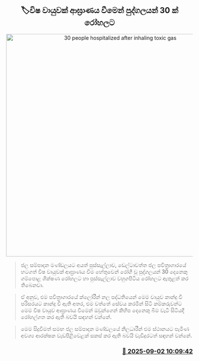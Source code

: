 <p align='center'><b><h2 align='center' title='30 people hospitalized after inhaling toxic gas'>🏷විෂ වායුවක් ආඝ්‍රාණය වීමෙන් පුද්ගලයන් 30 ක් රෝහලට</h2></b></p>
<p align='center'><img src='https://helakuru.sgp1.cdn.digitaloceanspaces.com/esana/images/lib/oxygen-hospital-archived.jpg' width='600' alt='30 people hospitalized after inhaling toxic gas'></p>

> ජල සම්පාදන මණ්ඩලයට අයත් පුස්සැල්ලාව, ඩෙල්ටාවත්ත ජල පවිත්‍රාගාරයේ හටගත් විෂ වායුවක් ආඝ්‍රාණය වීම හේතුවෙන් රෝගී වූ පුද්ගලයන් 30 දෙනෙකු ගම්පොළ ශික්ෂණ රෝහලට හා පුස්සැල්ලාව වහුගපිටිය රෝහලට ඇතුළත් කර තිබෙනවා.

> ඒ අනුව, එම පවිත්‍රාගාරයේ ක්ලෝරීන් නල පද්ධතියෙන් මෙම වායුව කාන්දු වී පරිසරයට කාන්දු වී ඇති අතර, එම වත්තේ සේවය කරමින් සිටි කම්කරුවන්ට මෙම විෂ වායුව ආඝ්‍රාණය වීමෙන් ඔවුන්ගෙන් කිහිප දෙනෙකු බිම වැටී සිටියදී රෝහල්ගත කර ඇති බවයි සඳහන් වන්නේ.

> මෙම සිදුවීමත් සමඟ ජල සම්පාදන මණ්ඩලයේ නිලධාරීන් එම ස්ථානයට පැමිණ අවශ්‍ය ආරක්ෂක වැඩපිළිවෙළක් සකස් කර ඇති බවයි වැඩිදුරටත් සඳහන් වන්නේ.



<h3 align='right'><a href='https://www.helakuru.lk/esana/p/113259/'>📅 2025-09-02 10:09:42</a></h3>
